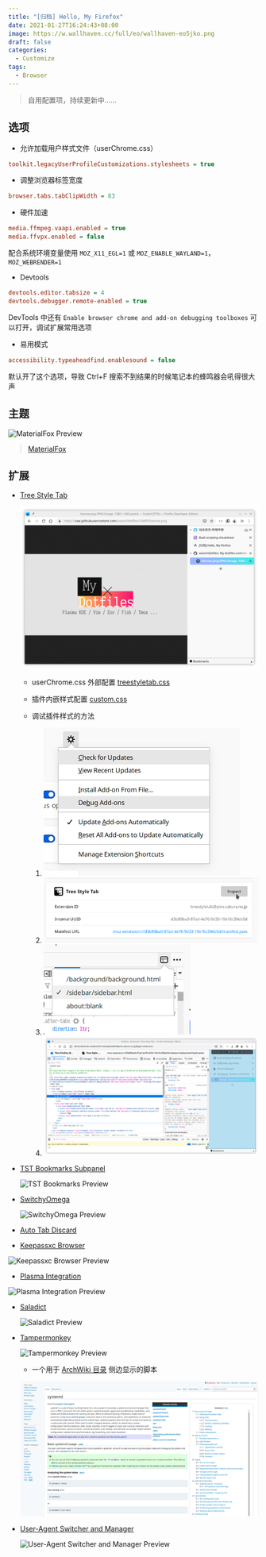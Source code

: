 ```yaml
---
title: "[归档] Hello, My Firefox"
date: 2021-01-27T16:24:43+08:00
image: https://w.wallhaven.cc/full/eo/wallhaven-eo5jko.png
draft: false
categories:
  - Customize
tags:
  - Browser
---
```


> 自用配置项，持续更新中......

## 选项

- 允许加载用户样式文件（userChrome.css）

```ini
toolkit.legacyUserProfileCustomizations.stylesheets = true
```

- 调整浏览器标签宽度

```ini
browser.tabs.tabClipWidth = 83
```

- 硬件加速

```ini
media.ffmpeg.vaapi.enabled = true
media.ffvpx.enabled = false
```

配合系统环境变量使用 `MOZ_X11_EGL=1` 或 `MOZ_ENABLE_WAYLAND=1`，`MOZ_WEBRENDER=1`

- Devtools

```ini
devtools.editor.tabsize = 4
devtools.debugger.remote-enabled = true
```

DevTools 中还有 `Enable browser chrome and add-on debugging toolboxes` 可以打开，调试扩展常用选项

- 易用模式

```ini
accessibility.typeaheadfind.enablesound = false
```

默认开了这个选项，导致 Ctrl+F 搜索不到结果的时候笔记本的蜂鸣器会吼得很大声

## 主题

![MaterialFox Preview](https://user-images.githubusercontent.com/5405629/45172944-21d91900-b24a-11e8-8bc5-03814121b0de.png)

> [MaterialFox](https://github.com/muckSponge/MaterialFox)

## 扩展

- [Tree Style Tab](https://addons.mozilla.org/en-US/firefox/addon/tree-style-tab)

  ![TST Preview](preview.png)

  - userChrome.css 外部配置 [treestyletab.css](https://github.com/axionl/dotfiles/blob/14ARE/private_dot_mozilla/csstheme/TreeStyleTab/treestyletab.css)

  - 插件内嵌样式配置 [custom.css](https://github.com/axionl/dotfiles/blob/14ARE/private_dot_mozilla/csstheme/TreeStyleTab/custom.css)

  - 调试插件样式的方法

    1. ![Debug Add-ons](debug_add_ons.png)
    2. ![Debug Runtime](debug_runtime.png)
    3. ![Debug TST Page](debug_tst_page.png)
    4. ![Debug TST](debug_tst.png)

- [TST Bookmarks Subpanel](https://addons.mozilla.org/en-US/firefox/addon/tst-bookmarks-subpanel)

  ![TST Bookmarks Preview](https://addons.cdn.mozilla.net/user-media/previews/thumbs/220/220713.png)

- [SwitchyOmega](https://addons.mozilla.org/en-US/firefox/addon/switchyomega)

  ![SwitchyOmega Preview](https://addons.cdn.mozilla.net/user-media/previews/thumbs/183/183855.png)

- [Auto Tab Discard](https://addons.mozilla.org/zh-CN/firefox/addon/auto-tab-discard)

- [Keepassxc Browser](https://addons.mozilla.org/en-US/firefox/addon/keepassxc-browser)

![Keepassxc Browser Preview](https://addons.cdn.mozilla.net/user-media/previews/thumbs/234/234592.png)

- [Plasma Integration](https://addons.mozilla.org/en-US/firefox/addon/plasma-integration)

![Plasma Integration Preview](https://addons.cdn.mozilla.net/user-media/previews/thumbs/202/202551.png)

- [Saladict](https://addons.mozilla.org/en-US/firefox/addon/ext-saladict)

  ![Saladict Preview](https://addons.cdn.mozilla.net/user-media/previews/thumbs/203/203286.png)

- [Tampermonkey](https://addons.mozilla.org/en-US/firefox/addon/tampermonkey)

  ![Tampermonkey Preview](https://addons.cdn.mozilla.net/user-media/previews/thumbs/170/170870.png)

  - 一个用于 [ArchWiki 目录](https://github.com/axionl/dotfiles/blob/14ARE/private_dot_mozilla/csstheme/Tampermonkey/archwiki.js) 侧边显示的脚本

  ![ArchWiki TOC](archwiki.png)

- [User-Agent Switcher and Manager](https://addons.mozilla.org/en-US/firefox/addon/user-agent-string-switcher)

  ![User-Agent Switcher and Manager Preview](https://addons.cdn.mozilla.net/user-media/previews/thumbs/188/188200.png)
